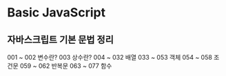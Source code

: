 # Basic JavaScript

## 자바스크립트 기본 문법 정리
001 ~ 002 변수란?
003       상수란?
004 ~ 032 배열
033 ~ 053 객체
054 ~ 058 조건문
059 ~ 062 반복문
063 ~ 077 함수
